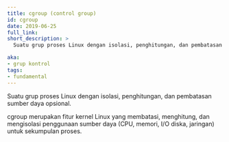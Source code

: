```yaml
---
title: cgroup (control group)
id: cgroup
date: 2019-06-25
full_link:
short_description: >
  Suatu grup proses Linux dengan isolasi, penghitungan, dan pembatasan sumber daya opsional.

aka:
- grup kontrol
tags:
- fundamental
---
```

Suatu grup proses Linux dengan isolasi, penghitungan, dan pembatasan sumber daya opsional.

<!--more--> 

cgroup merupakan fitur kernel Linux yang membatasi, menghitung, dan mengisolasi penggunaan sumber daya (CPU, memori, I/O diska, jaringan) untuk sekumpulan proses.
